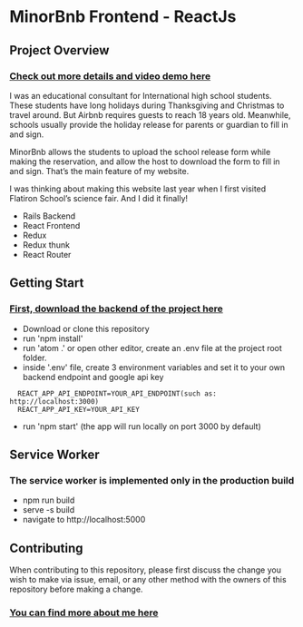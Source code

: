 # MinorBnb Frontend - ReactJs

## Project Overview
### <a href="https://medium.com/@rose_shumei_huang/minorbnb-an-airbnb-for-minors-5838782a35d0">Check out more details and video demo here</a>

I was an educational consultant for International high school students. These students have long holidays during Thanksgiving and Christmas to travel around. But Airbnb requires guests to reach 18 years old. Meanwhile, schools usually provide the holiday release for parents or guardian to fill in and sign.

MinorBnb allows the students to upload the school release form while making the reservation, and allow the host to download the form to fill in and sign. That’s the main feature of my website.

I was thinking about making this website last year when I first visited Flatiron School’s science fair. And I did it finally!

 - Rails Backend
 - React Frontend
 - Redux
 - Redux thunk
 - React Router

## Getting Start
### <a href="https://github.com/rose1264/minorbnb-backend">First, download the backend of the project here</a>
 - Download or clone this repository
 - run 'npm install'
 - run 'atom .' or open other editor, create an .env file at the project root folder.
 - inside '.env' file, create 3 environment variables and set it to your own backend endpoint and google api key
```
  REACT_APP_API_ENDPOINT=YOUR_API_ENDPOINT(such as: http://localhost:3000)
  REACT_APP_API_KEY=YOUR_API_KEY
```
 - run 'npm start' (the app will run locally on port 3000 by default)

## Service Worker
### The service worker is implemented only in the production build
 - npm run build
 - serve -s build
 - navigate to http://localhost:5000

## Contributing
When contributing to this repository, please first discuss the change you wish to make via issue, email, or any other method with the owners of this repository before making a change.

### <a href="https://www.linkedin.com/in/rose-shumei-huang/">You can find more about me here</a>
